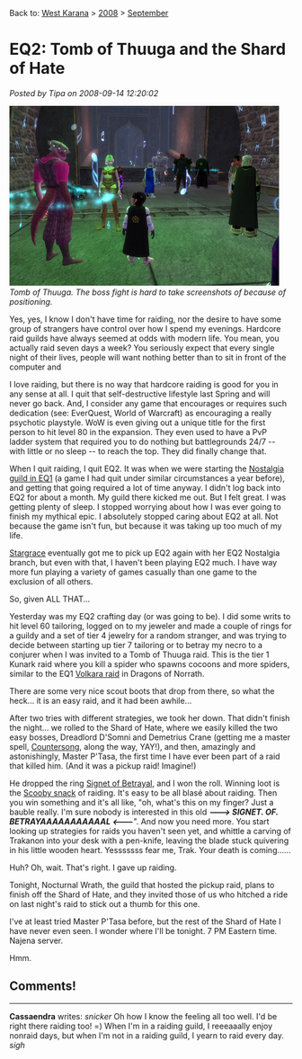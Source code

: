 Back to: [West Karana](/posts/westkarana.md) > [2008](/posts/2008/westkarana.md) > [September](./westkarana.md)
# EQ2: Tomb of Thuuga and the Shard of Hate

*Posted by Tipa on 2008-09-14 12:20:02*

![](../../../uploads/2008/09/everquest2-2008-09-13-22-12-56-42.jpg "everquest2-2008-09-13-22-12-56-42")  
*Tomb of Thuuga. The boss fight is hard to take screenshots of because of positioning.*

Yes, yes, I know I don't have time for raiding, nor the desire to have some group of strangers have control over how I spend my evenings. Hardcore raid guilds have always seemed at odds with modern life. You mean, you actually raid seven days a week? You seriously expect that every single night of their lives, people will want nothing better than to sit in front of the computer and 

I love raiding, but there is no way that hardcore raiding is good for you in any sense at all. I quit that self-destructive lifestyle last Spring and will never go back. And, I consider any game that encourages or requires such dedication (see: EverQuest, World of Warcraft) as encouraging a really psychotic playstyle. WoW is even giving out a unique title for the first person to hit level 80 in the expansion. They even used to have a PvP ladder system that required you to do nothing but battlegrounds 24/7 -- with little or no sleep -- to reach the top. They did finally change that.

When I quit raiding, I quit EQ2. It was when we were starting the [Nostalgia guild in EQ1](http://nostalgiatheguild.org) (a game I had quit under similar circumstances a year before), and getting that going required a lot of time anyway. I didn't log back into EQ2 for about a month. My guild there kicked me out. But I felt great. I was getting plenty of sleep. I stopped worrying about how I was ever going to finish my mythical epic. I absolutely stopped caring about EQ2 at all. Not because the game isn't fun, but because it was taking up too much of my life.

[Stargrace](http://mmoquests.com) eventually got me to pick up EQ2 again with her EQ2 Nostalgia branch, but even with that, I haven't been playing EQ2 much. I have way more fun playing a variety of games casually than one game to the exclusion of all others.

So, given ALL THAT...

Yesterday was my EQ2 crafting day (or was going to be). I did some writs to hit level 60 tailoring, logged on to my jeweler and made a couple of rings for a guildy and a set of tier 4 jewelry for a random stranger, and was trying to decide between starting up tier 7 tailoring or to betray my necro to a conjurer when I was invited to a Tomb of Thuuga raid. This is the tier 1 Kunark raid where you kill a spider who spawns cocoons and more spiders, similar to the EQ1 [Volkara raid](http://eqbeastiary.allakhazam.com/search.shtml?id=17726) in Dragons of Norrath.

There are some very nice scout boots that drop from there, so what the heck... it is an easy raid, and it had been awhile...

After two tries with different strategies, we took her down. That didn't finish the night... we rolled to the Shard of Hate, where we easily killed the two easy bosses, Dreadlord D'Somni and Demetrius Crane (getting me a master spell, [Countersong](http://www.lootdb.com/eq2/item/1111305690), along the way, YAY!), and then, amazingly and astonishingly, Master P'Tasa, the first time I have ever been part of a raid that killed him. (And it was a pickup raid! Imagine!)

He dropped the ring [Signet of Betrayal](http://www.lootdb.com/eq2/item/1293663139), and I won the roll. Winning loot is the [Scooby snack](http://en.wikipedia.org/wiki/Scooby_Snacks) of raiding. It's easy to be all blasé about raiding. Then you win something and it's all like, "oh, what's this on my finger? Just a bauble really. I'm sure nobody is interested in this old ***---> SIGNET. OF. BETRAYAAAAAAAAAAAL <---***". And now you need more. You start looking up strategies for raids you haven't seen yet, and whittle a carving of Trakanon into your desk with a pen-knife, leaving the blade stuck quivering in his little wooden heart. Yesssssss fear me, Trak. Your death is coming......


Huh? Oh, wait. That's right. I gave up raiding.

Tonight, Nocturnal Wrath, the guild that hosted the pickup raid, plans to finish off the Shard of Hate, and they invited those of us who hitched a ride on last night's raid to stick out a thumb for this one.

I've at least tried Master P'Tasa before, but the rest of the Shard of Hate I have never even seen. I wonder where I'll be tonight. 7 PM Eastern time. Najena server.

Hmm.

## Comments!
---
**Cassaendra** writes: *snicker* Oh how I know the feeling all too well. I'd be right there raiding too! =)  When I'm in a raiding guild, I reeeaaally enjoy nonraid days, but when I'm not in a raiding guild, I yearn to raid every day.  *sigh*
